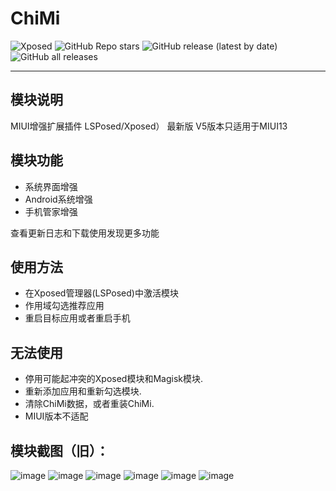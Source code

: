 # ChiMi
![Xposed](https://img.shields.io/badge/-Xposed-green?style=flat&logo=Android&logoColor=white)
![GitHub Repo stars](https://img.shields.io/github/stars/yonghen/chimi-)
![GitHub release (latest by date)](https://img.shields.io/github/v/release/yonghen/chimi-?label=version)
![GitHub all releases](https://img.shields.io/github/downloads/yonghen/chimi-/total)

----

## 模块说明 

MIUI增强扩展插件 LSPosed/Xposed）
最新版 V5版本只适用于MIUI13

## 模块功能
- 系统界面增强
- Android系统增强
- 手机管家增强

查看更新日志和下载使用发现更多功能


## 使用方法
- 在Xposed管理器(LSPosed)中激活模块
- 作用域勾选推荐应用
- 重启目标应用或者重启手机


## 无法使用
- 停用可能起冲突的Xposed模块和Magisk模块.
- 重新添加应用和重新勾选模块.
- 清除ChiMi数据，或者重装ChiMi.
- MIUI版本不适配


## 模块截图（旧）：
![image](img/1.jpg)
![image](img/2.png)
![image](img/3.jpg)
![image](img/4.jpg)
![image](img/5.png)
![image](img/6.jpg)
